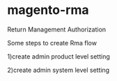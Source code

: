 # magento-rma
Return Management Authorization


Some steps to create Rma flow

1)create admin product level setting

2)create admin system level setting
